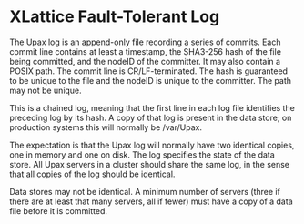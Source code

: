 <h1 class="appTop">XLattice Fault-Tolerant Log</h1>

The Upax log is an append-only file recording a series of commits.
Each commit line contains at least a timestamp, the SHA3-256 hash of 
the file being committed, and the nodeID of the committer.  It may 
also contain a POSIX path.  The commit line is CR/LF-terminated.
The hash is guaranteed to be unique to the file and the nodeID is
unique to the committer.  The path may not be unique.

This is a chained log, meaning that the first line in each log file
identifies the preceding log by its hash.  A copy of that log is
present in the data store; on production systems this will normally
be /var/Upax.

The expectation is that the Upax log will normally have two 
identical copies, one in memory and one on disk.  The log specifies
the state of the data store.  All Upax servers in a cluster should 
share the same log, in the sense that all copies of the log should
be identical.  

Data stores may not be identical.  A minimum number of servers 
(three if there are at least that many servers, all if fewer) must
have a copy of a data file before it is committed.  
